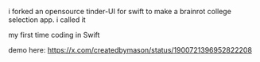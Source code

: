 i forked an opensource tinder-UI for swift to make a brainrot college selection app. i called it 

my first time coding in Swift

demo here: https://x.com/createdbymason/status/1900721396952822208
